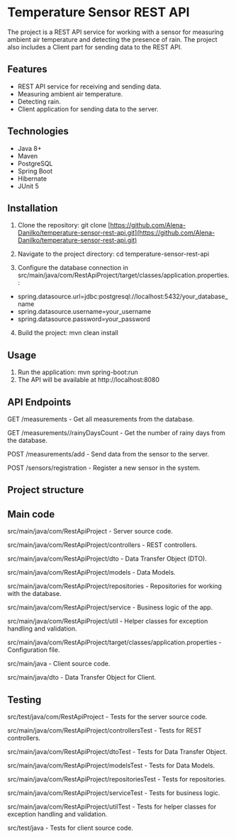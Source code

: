# Temperature Sensor REST API
The project is a REST API service for working with a sensor for measuring ambient air temperature and detecting the presence of rain. The project also includes a Client part for sending data to the REST API.

## Features
- REST API service for receiving and sending data.
- Measuring ambient air temperature.
- Detecting rain.
- Client application for sending data to the server.

## Technologies
- Java 8+
- Maven
- PostgreSQL
- Spring Boot
- Hibernate
- JUnit 5

## Installation
1. Clone the repository: git clone [https://github.com/Alena-Danilko/temperature-sensor-rest-api.git](https://github.com/Alena-Danilko/temperature-sensor-rest-api.git)

2. Navigate to the project directory: cd temperature-sensor-rest-api

3. Configure the database connection in src/main/java/com/RestApiProject/target/classes/application.properties.:
- spring.datasource.url=jdbc:postgresql://localhost:5432/your_database_name
- spring.datasource.username=your_username
- spring.datasource.password=your_password

4. Build the project: mvn clean install

## Usage
1. Run the application: mvn spring-boot:run
2. The API will be available at http://localhost:8080
   
## API Endpoints
GET /measurements - Get all measurements from the database.

GET /measurements//rainyDaysCount - Get the number of rainy days from the database.

POST /measurements/add - Send data from the sensor to the server.

POST /sensors/registration - Register a new sensor in the system.


## Project structure
## Main code
src/main/java/com/RestApiProject - Server source code.

src/main/java/com/RestApiProject/controllers - REST controllers.

src/main/java/com/RestApiProject/dto - Data Transfer Object (DTO).

src/main/java/com/RestApiProject/models - Data Models.

src/main/java/com/RestApiProject/repositories - Repositories for working with the database.

src/main/java/com/RestApiProject/service - Business logic of the app.

src/main/java/com/RestApiProject/util - Helper classes for exception handling and validation.

src/main/java/com/RestApiProject/target/classes/application.properties - Configuration file.

src/main/java - Client source code.

src/main/java/dto - Data Transfer Object for Client.

## Testing
src/test/java/com/RestApiProject - Tests for the server source code.

src/main/java/com/RestApiProject/controllersTest - Tests for REST controllers.

src/main/java/com/RestApiProject/dtoTest - Tests for Data Transfer Object.

src/main/java/com/RestApiProject/modelsTest - Tests for Data Models.

src/main/java/com/RestApiProject/repositoriesTest - Tests for repositories.

src/main/java/com/RestApiProject/serviceTest - Tests for business logic.

src/main/java/com/RestApiProject/utilTest - Tests for helper classes for exception handling and validation.

src/test/java - Tests for client source code.


